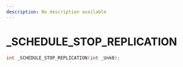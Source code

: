 ```yaml
---
description: No description available 
---
```


# _SCHEDULE_STOP_REPLICATION

```cpp
int _SCHEDULE_STOP_REPLICATION(int _Unk0);
```